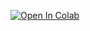 [![Open In Colab](https://colab.research.google.com/assets/colab-badge.svg)](https://colab.research.google.com/drive/1L0DJtaAaAEn7foGr-WHbnhgm-AovF1yA#scrollTo=9dtYeBrsU_0g)

